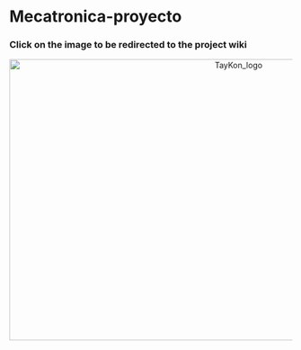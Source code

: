 # Mecatronica-proyecto

### Click on the image to be redirected to the project wiki

<p align="center">
  <a href="https://github.com/Adrimapo/Mecatronica-proyecto/wiki">
        <img src="https://github.com/Adrimapo/Mecatronica-proyecto/assets/72991722/86cb317b-1b63-4c4c-a01d-b14d574cbeb6" alt="TayKon_logo" width="800" height="500"/>
    </a>
</p>

